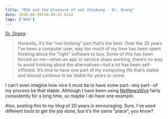 ```yaml
---
title: "RSS and the pleasure of not thinking - Dr. Drang"
date: 2020-08-30T10:49:43.624Z
tags: ["Web"]
---
```


[Dr. Drang](https://leancrew.com/all-this/2020/08/rss-and-the-pleasure-of-not-thinking/):

> Honestly, it’s the “not thinking” part that’s the best. Over the 35 years I’ve been a computer user, way too much of my time has been spent thinking about the “right” software to buy. Some of this has been forced on me—when an app or service stops working, there’s no way to avoid thinking about the alternatives—but a lot has been self-inflicted. It’s nice to have one part of my computing life that’s stable and should continue to be stable for years to come.

I can't even imagine how nice it must be to have some part--any part--of my process be that stable. Although I have been using [NetNewsWire](https://ranchero.com/netnewswire/) fairly consistently for a long time, so maybe I _do_ have one example.

Also, posting this to my blog of 20 years is encouraging. Sure, I've used different tools to get the job done, but it's the same "place", you know?
